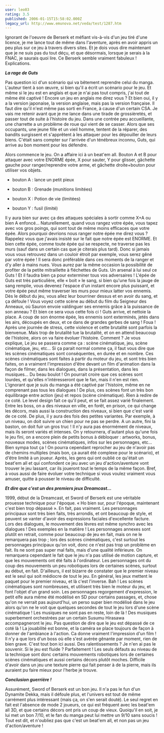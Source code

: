 ```yaml
---
user: leo03
rating: 3.5
published: 2006-01-15T15:58:02.000Z
legacy_url: http://www.emunova.net/veda/test/1287.htm
---
```

Ignorant de l'oeuvre de Berserk et méfiant vis-à-vis d'un jeu tiré d'une licence, je me lance tout de même dans l'aventure, après en avoir appris un peu plus sur ce jeu à travers divers sites. Et je dois vous dire maintenant que je ne suis pas du tout déçu, et que désormais, lorsque je serais à la FNAC, je saurais quoi lire. Ce Berserk semble vraiment fabuleux ! Explications.  

  

_**La rage de Guts**_  

  

Pas question ici d'un scénario qui va bêtement reprendre celui du manga. L'auteur tient à son œuvre, si bien qu'il a écrit un scénario pour le jeu. Et même si le jeu est en anglais et que je n'ai pas tout compris, j'ai tout de même été captivé ! Encore un jeu en anglais me direz vous ? Et bien oui, il y a la version japonaise, la version anglaise, mais pas la version française. Il faut dire qu'il n'est même pas sorti en France, à cause d'un certain CSA. Je vais me retenir avant que je me lance dans une tirade de grossièretés, et passer tout de suite à l'histoire du jeu. Dans une contrée peu accueillante, une charrette a un problème de roue qui vient de se casser. Alors que ses occupants, une jeune fille et un vieil homme, tentent de la réparer, des bandits surgissent et s'apprêtent à les attaquer pour les dépouiller de leurs biens. C'était sans compter sur l'arrivée d'un ténébreux inconnu, Guts, qui arrive au bon moment pour les défendre.  

  

Alors commence le jeu. On a affaire ici à un beat'em all. Bouton A et B pour attaquer avec votre ENORME épée, X pour sauter, Y pour glisser, gâchette gauche pour ranger/reprendre votre arme, et gâchette droite+bouton pour utiliser vos objets.  

+ bouton A : lance un petit pieux  

+ bouton B : Grenade (munitions limitées)  

+ bouton X : Potion de vie (limitées)  

+ bouton Y : fusil (limité)  

Il y aura bien sur avec ça des attaques spéciales à sortir comme X+A ou bien A enfoncé... Naturellement, quand vous rangez votre épée, vous tapez avec vos gros poings, qui sont tout de même moins efficaces que votre épée. Alors pourquoi devrions nous ranger notre épée me direz vous ? Rappelez vous que j'avais insisté sur le fait que notre épée est ENORME. Et bien cette épée, comme toute épée qui se respecte, ne traverse pas les murs (sauf dans un certain cas que je citerais plus tard). Donc si jamais vous vous retrouvez dans un couloir étroit par exemple, vous serez gêné par votre épée ! Il sera donc préférable dans ces moments de la ranger et d'y aller à mains nues. Vous aurez par la même occasion la possibilité de profiter de la petite mitraillette à fléchettes de Guts. Un arsenal à lui seul ce Guts ! Et il faudra bien ça pour exterminer tous vos adversaires ! L'épée de Guts est très particulière, elle « boit » le sang, si bien qu'une fois la jauge de sang remplie, vous devenez l'espace d'un instant encore plus puissant, et votre épée peut même traverser les murs pour mieux latter vos ennemis. Dès le début du jeu, vous allez leur bourriner dessus et en avoir du sang, et ça défoule ! Vous voyez cette scène au début du film du Seigneur des Anneaux, où Sauron envoie valdinguer ses ennemis grâce à la puissance de son anneau ? Et bien ce sera vous cette fois ci ! Guts arrive, et nettoie la place. A coup de son énorme épée, les ennemis sont exterminés, jetés dans les airs, découpés en deux, et ce dans de grandes gerbes de sang ! Foua ! Après une journée de stress, cette violence et cette brutalité sont parfois la bienvenue. Mais trop de brutalité tue la brutalité, et on en attend beaucoup de l'histoire, alors on va faire évoluer l'histoire. Comment ? Je vous explique, Le jeu se passera comme ça : scène cinématique, jeu, scène cinématique, jeu, etc... Si ça parait normal comme ça, il faut vous dire que les scènes cinématiques sont conséquentes, en durée et en nombre. Ces scènes cinématiques sont faites à partir du moteur du jeu, et sont très bien faites, on a vraiment l'impression d'être devant un film d'animation dans la façon de filmer, dans les dialogues, dans la présentation, dans les musiques... Du beau boulot ! On pourrait croire que ces scènes sont lourdes, et qu'elles n'intéresseront que le fan, mais il n'en est rien. L'ignorant que je suis du manga a été captivé par l'histoire, même en ne comprenant pas tous les dialogues ! De plus, ces scènes font un très bon équilibrage entre action (jeu) et repos (scène cinématique). Rien à redire de ce coté. Le level design fait ce qu'il peut, et se fait assez varié finalement. Entre les boss, on a des niveaux en ville, en forêt, en prison, ce qui change les décors, mais aussi la construction des niveaux, si bien que c'est varié de ce coté. De plus, il y aura des fois des petites variantes. Par exemple, à un niveau, on doit suivre un chien pour ne pas se perdre. A un autre, fini la baston, on doit fuir un gros truc ! Il n'y aura pas énormément de niveaux, mais ils seront variés et intenses. On y retournera, d'autant plus qu'une fois le jeu fini, on a encore plein de petits bonus à débloquer : artworks, bonus, nouveaux modes, scènes cinématiques, infos sur les personnages, etc... Bien sympa tout ça ! On pourra cependant reprocher au jeu de n'avoir pas de chemins multiples (mais bon, ça aurait été complexe pour le scénario), et d'être limité à un joueur. Après, les gens qui ont oublié ce qu'était un beat'em all et qui confondent ce jeu avec un jeu d'action/aventure vont trouver le jeu lassant, car ils joueront tout le temps de la même façon. Bref, à vous aussi de faire évoluer votre technique si vous voulez vraiment vous amuser, quitte à pousser le niveau de difficulté.  

  

_**Et dire que c'est un des premiers jeux Dreamcast...**_  

  

1999, début de la Dreamcast, et Sword of Berserk est une véritable prouesse technique pour l'époque. « Ho bien sur, pour l'époque, maintenant c'est bien trop dépassé ». En fait, pas vraiment. Les personnages principaux sont très bien faits, très arrondis, et ont beaucoup de style, et peuvent se vanter d'avoir des expressions faciales d'excellente facture. Lors des dialogues, le mouvement des lèvres est même synchro avec les dialogues ! Des exemples en la matière ! Les personnages annexes sont plutôt en retrait, comme pour beaucoup de jeu en fait, mais on ne le remarquera pas trop ; lors des scènes cinématiques, c'est surtout les personnages principaux qu'on voit, donc ce n'est pas trop un problème en fait. Ils ne sont pas super mal faits, mais d'une qualité inférieure. On remarquera cependant le fait que le jeu n'a pas utilisé de motion capture, et que les mouvements ont été faits à l'ordinateur. Les personnages ont du coup des mouvements un peu robotiques lors de certaines scènes, surtout au début, en fait. D'ailleurs, il est bizarre de constater que le premier niveau est le seul qui soit médiocre de tout le jeu. En général, les jeux mettent le paquet pour le premier niveau, et là c'est l'inverse. Bah ! Les scènes cinématiques sont nombreuses, et utilisent très bien le moteur du jeu, et font l'objet d'un grand soin. Les personnages regorgement d'expression, le petit elfe aura même été modélisé en SD pour certains passages, et, chose qu'on ne verrait pas aujourd'hui, un perso super bien modélisé dans le jeu alors qu'on ne le voit que quelques secondes de tout le jeu lors d'une scène cinématique ! Les musiques ne sont pas en reste, loin de là ! Des musiques superbement orchestrées par un certain Susumu Hirasawa accompagneront le jeu. Pas question de dire que le jeu est dépassé de ce coté là ! La jouabilité est bonne, et la caméra se place toujours de façon à donner de l'ambiance à l'action. Ca donne vraiment l'impression d'un film ! Il n'y a que lors d'un boss où elle s'est avérée gênante par moment, rien de bien grave. C'est tout bon ici aussi. Des ralentissements ? Je n'en ai pas le souvenir. Si le jeu est fluide ? Parfaitement ! Les seuls défauts au niveau de la technique sont donc certains mouvements robotiques lors de certaines scènes cinématiques et aussi certains décors plutôt moches. Difficile d'avoir dans un jeu une texture pierre qui fait penser à de la pierre, mais ils auraient pu faire mieux pour l'herbe je trouve.  

  

_**Conclusion guerrière !**_  

  

Assurément, Sword of Berserk est un bon jeu. Il n'a pas le fun d'un Dynamite Dekka, mais il défoule plus, et l'univers est tout de même carrément plus intéressant (mais ça, on s'en serait douté). Le seul regret en fait est l'absence de mode 2 joueurs, ce qui est fréquent avec les beat'em all 3D, et que certains décors ont pris un coup de vieux. Quoiqu'il en soit, je lui met un bon 7/10, et le fan du manga peut lui mettre un 9/10 sans soucis ! Tout est dit, et n'oubliez pas que c'est un beat'em all, et non pas un jeu d'action/aventure !